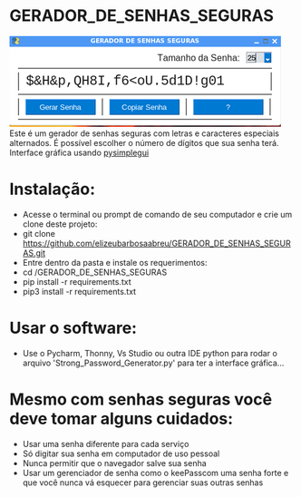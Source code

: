 # GERADOR_DE_SENHAS_SEGURAS

<img src='image.png' />
Este é um gerador de senhas seguras com letras e caracteres especiais alternados.
É possível escolher o número de dígitos que sua senha terá.
Interface gráfica usando <a href='https://github.com/PySimpleGUI/PySimpleGUI'>pysimplegui</a>

# Instalação:
- Acesse o terminal ou prompt de comando de seu computador e crie um clone deste projeto:
- git clone https://github.com/elizeubarbosaabreu/GERADOR_DE_SENHAS_SEGURAS.git
- Entre dentro da pasta e instale os requerimentos:
- cd /GERADOR_DE_SENHAS_SEGURAS
- pip install -r requirements.txt
- pip3 install -r requirements.txt

# Usar o software:
- Use o Pycharm, Thonny, Vs Studio ou outra IDE python para rodar o arquivo 'Strong_Password_Generator.py' para ter a interface gráfica...

# Mesmo com senhas seguras você deve tomar alguns cuidados:
- Usar uma senha diferente para cada serviço
- Só digitar sua senha em computador de uso pessoal
- Nunca permitir que o navegador salve sua senha
- Usar um gerenciador de senha como o keePasscom uma senha forte e que você nunca vá esquecer para gerenciar suas outras senhas

